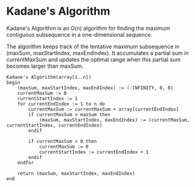 # Kadane's Algorithm

Kadane's Algorithm is an O(n) algorithm for finding the maximum contiguous subsequence 
in a one-dimensional sequence.

The algorithm keeps track of the tentative maximum subsequence in 
(maxSum, maxStartIndex, maxEndIndex). It accumulates a partial sum 
in currentMaxSum and updates the optimal range when this partial sum becomes larger than maxSum.


```
Kadane's Algorithm(array[1..n])
begin
    (maxSum, maxStartIndex, maxEndIndex) := (-INFINITY, 0, 0)
    currentMaxSum := 0
    currentStartIndex := 1
    for currentEndIndex := 1 to n do
        currentMaxSum := currentMaxSum + array[currentEndIndex]
        if currentMaxSum > maxSum then
            (maxSum, maxStartIndex, maxEndIndex) := (currentMaxSum, currentStartIndex, currentEndIndex)
        endif

        if currentMaxSum < 0 then
            currentMaxSum := 0
            currentStartIndex := currentEndIndex + 1
        endif
    endfor

    return (maxSum, maxStartIndex, maxEndIndex)
end


```


